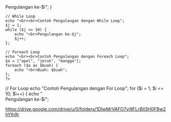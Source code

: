 <!DOCTYPE html>
<html lang="en">
<head>
    <meta charset="UTF-8">
    <meta name="viewport" content="width=device-width, initial-scale=1.0">
    <title>PBO - Pertemuan 2</title>
</head>
<body>
    <?php
    // For Loop
    echo "Contoh Pengulangan dengan For Loop";
    for ($i = 1; $i <= 10; $i++) {
        echo "<br>Pengulangan ke-$i";
    }

    // While Loop
    echo "<br><br>Contoh Pengulangan dengan While Loop";
    $j = 1;
    while ($j <= 10) {
        echo "<br>Pengulangan ke-$j";
        $j++;
    };

    // Foreach Loop
    echo "<br><br>Contoh Pengulangan dengan Foreach Loop";
    $a = ["apel", "jeruk", "mangga"];
    foreach ($a as $buah) {
        echo "<br>Buah: $buah";
    };
    ?>
</body>
</html>

// For Loop
    echo "Contoh Pengulangan dengan For Loop";
    for ($i = 1; $i <= 10; $i++) {
        echo "<br>Pengulangan ke-$i";


https://drive.google.com/drive/u/0/folders/1DlwMrVAFO7vi9FLrBII3H0FBw2hYlh9t
